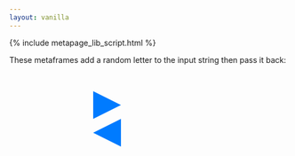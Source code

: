 ```yaml
---
layout: vanilla
---
```

<style>
.column {
	display: flex;
	flex-direction: column;
}

.row {
	display: flex;
	flex-direction: row;
}

/* http://apps.eky.hk/css-triangle-generator/ */
.ArrowLeft {
	width: 0;
	height: 0;
	border-style: solid;
	border-width: 25px 0 25px 50px;
	border-color: transparent transparent transparent #007bff;
}
.ArrowRight {
	width: 0;
	height: 0;
	border-style: solid;
	border-width: 25px 50px 25px 0;
	border-color: transparent #007bff transparent transparent;
}
</style>

{% include metapage_lib_script.html %}

<body>

These metaframes add a random letter to the input string then pass it back:

<br/>
<br/>

<div class="row">
	<div class="column" id="left">
	</div>
	<div class="column" id="middle">
		<div class="ArrowLeft"></div>
		<div class="ArrowRight"></div>
	</div>
	<div class="column" id="right">
	</div>
</div>

</body>
<script>
var connectionManager = new metapage.Metapage();

var url1 = '{{site.baseurl}}/metaframes/example00_iframe1/';
var iframe1 = connectionManager.createIFrame(url1, 'iframe1');
document.getElementById("left").appendChild(iframe1.iframe);

var url2 = '{{site.baseurl}}/metaframes/example00_iframe2/';
var iframe2 = connectionManager.createIFrame(url2, 'iframe2');
document.getElementById("right").appendChild(iframe2.iframe);

connectionManager.addPipe(iframe2.id, {metaframe:iframe1.id, source:'fooOut', target:'fooIn'});
connectionManager.addPipe(iframe1.id, {metaframe:iframe2.id, source:'barOut', target:'barIn'});

var a1 = document.createElement('a');
a1.setAttribute('href', url1);
a1.innerHTML = 'Go to metaframe';
document.getElementById("left").appendChild(a1);

var a2 = document.createElement('a');
var urlInspect = '{{site.baseurl}}/tools/metaframeview?url=' + url1;
a2.setAttribute('href', urlInspect);
a2.innerHTML = 'Inspect metaframe';
document.getElementById("left").appendChild(a2);

var b1 = document.createElement('a');
b1.setAttribute('href', url2);
b1.innerHTML = 'Go to metaframe';
document.getElementById("right").appendChild(b1);

var b2 = document.createElement('a');
var urlInspect = '{{site.baseurl}}/tools/metaframeview?url=' + url2;
b2.setAttribute('href', urlInspect);
b2.innerHTML = 'Inspect metaframe';
document.getElementById("right").appendChild(b2);
</script>
